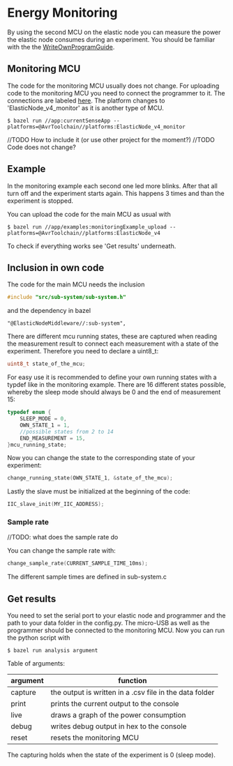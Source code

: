 # Energy Monitoring

By using the second MCU on the elastic node you can measure the power the elastic node consumes during an experiment.
You should be familiar with the the [WriteOwnProgramGuide](WriteOwnProgramGuide.md).

## Monitoring MCU

The code for the monitoring MCU usually does not change.
For uploading code to the monitoring MCU you need to connect the programmer to it. The connections are labeled [here](images/elasticNodelabeled.jpg).
The platform changes to 'ElasticNode_v4_monitor' as it is another type of MCU.

    $ bazel run //app:currentSenseApp --platforms=@AvrToolchain//platforms:ElasticNode_v4_monitor

//TODO How to include it (or use other project for the moment?)
//TODO Code does not change?

## Example

In the monitoring example each second one led more blinks. After that all turn off and the experiment starts again.
This happens 3 times and than the experiment is stopped.

You can upload the code for the main MCU as usual with

    $ bazel run //app/examples:monitoringExample_upload --platforms=@AvrToolchain//platforms:ElasticNode_v4
    
To check if everything works see 'Get results' underneath.

## Inclusion in own code

The code for the main MCU needs the inclusion
```c
#include "src/sub-system/sub-system.h"
```

and the dependency in bazel

```bazel
"@ElasticNodeMiddleware//:sub-system",
```

There are different mcu running states, these are captured when reading the measurement result to connect each measurement with a state of the experiment.
Therefore you need to declare a uint8_t:

```c
uint8_t state_of_the_mcu;
```

For easy use it is recommended to define your own running states with a typdef like in the monitoring example. 
There are 16 different states possible, whereby the sleep mode should always be 0 and the end of measurement 15:

```c
typedef enum {
    SLEEP_MODE = 0,
    OWN_STATE_1 = 1,
    //possible states from 2 to 14
    END_MEASUREMENT = 15,
}mcu_running_state;
```

Now you can change the state to the corresponding state of your experiment:

```c
change_running_state(OWN_STATE_1, &state_of_the_mcu);
```

Lastly the slave must be initialized at the beginning of the code:

```c
IIC_slave_init(MY_IIC_ADDRESS);
```

### Sample rate

//TODO: what does the sample rate do

You can change the sample rate with:

```c
change_sample_rate(CURRENT_SAMPLE_TIME_10ms);
```

The different sample times are defined in sub-system.c

## Get results

You need to set the serial port to your elastic node and programmer and the path to your data folder in the config.py.
The micro-USB as well as the programmer should be connected to the monitoring MCU.
Now you can run the python script with

    $ bazel run analysis argument
    
Table of arguments:

| argument | function                                                |
|----------|---------------------------------------------------------|
| capture  | the output is written in a .csv file in the data folder |
| print    | prints the current output to the console                |
| live     | draws a graph of the power consumption                  |
| debug    | writes debug output in hex to the console               |
| reset    | resets the monitoring MCU                               |

The capturing holds when the state of the experiment is 0 (sleep mode).
